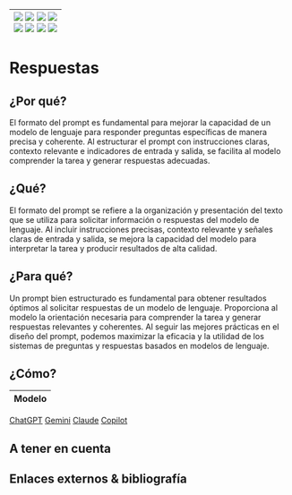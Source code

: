 <div align=right>

|[![](https://img.shields.io/badge/-Inicio-FFF?style=flat&logo=Emlakjet&logoColor=black)](/README.md) [![](https://img.shields.io/badge/-Introducción-FFF?style=flat&logo=abbrobotstudio&logoColor=black)](/documentos/intro.md) [![](https://img.shields.io/badge/-Modelos_de_lenguaje-FFF?style=flat&logo=LiveChat&logoColor=black)](/documentos/LLMs.md) [![](https://img.shields.io/badge/-Panorámica-FFF?style=flat&logo=openstreetmap&logoColor=black)](/documentos/panoramica.md)<br>  [![](https://img.shields.io/badge/-Prompts-FFF?style=flat&logo=Proton&logoColor=black)](/documentos/prompts/README.md) [![](https://img.shields.io/badge/-Ing,_de_prompts-FFF?style=flat&logo=googleearthengine&logoColor=black)](/documentos/ingenieriaDePrompts/README.md) [![](https://img.shields.io/badge/-Patrones-FFF?style=flat&logo=textpattern&logoColor=black)](/documentos/ingenieriaDePrompts/patrones/README.md) [![](https://img.shields.io/badge/-Casos_de_uso-FFF?style=flat&logo=gitbook&logoColor=black)](/documentos/casosDeUso/README.md)|
|-:|

</div>

# Respuestas

## ¿Por qué?

El formato del prompt es fundamental para mejorar la capacidad de un modelo de lenguaje para responder preguntas específicas de manera precisa y coherente. Al estructurar el prompt con instrucciones claras, contexto relevante e indicadores de entrada y salida, se facilita al modelo comprender la tarea y generar respuestas adecuadas.

## ¿Qué?

El formato del prompt se refiere a la organización y presentación del texto que se utiliza para solicitar información o respuestas del modelo de lenguaje. Al incluir instrucciones precisas, contexto relevante y señales claras de entrada y salida, se mejora la capacidad del modelo para interpretar la tarea y producir resultados de alta calidad.

## ¿Para qué?

Un prompt bien estructurado es fundamental para obtener resultados óptimos al solicitar respuestas de un modelo de lenguaje. Proporciona al modelo la orientación necesaria para comprender la tarea y generar respuestas relevantes y coherentes. Al seguir las mejores prácticas en el diseño del prompt, podemos maximizar la eficacia y la utilidad de los sistemas de preguntas y respuestas basados en modelos de lenguaje.

## ¿Cómo?

|Modelo|
|-|
[ChatGPT](https://chat.openai.com/share/e6db342e-0e53-4047-b1dc-e907d704a1b2)
[Gemini](https://g.co/gemini/share/d005a988b22f)
[Claude](https://claude.ai/chat/fe77168c-fa15-4ea8-8905-42319e95a77e)
[Copilot](https://copilot.microsoft.com/sl/f1SuPoij0Vw)

## A tener en cuenta


## Enlaces externos & bibliografía